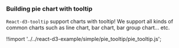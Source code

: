 ### Building pie chart with tooltip

`React-d3-tooltip` support charts with tooltip! We support all kinds of common charts such as line chart, bar chart, bar group chart... etc.


<div id="data_tooltip_pie" class="demo home-right"></div>
<script src="/react-d3-example/dist/simple/min/pie_tooltip.min.js"></script>

!!import '../../react-d3-example/simple/pie_tooltip/pie_tooltip.js';
